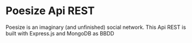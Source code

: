 # Poesize Api REST

Poesize is an imaginary (and unfinished) social network. This Api REST is built with Express.js and MongoDB as BBDD

